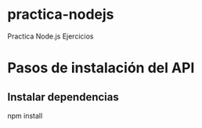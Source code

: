 # practica-nodejs
Practica Node.js Ejercicios
# Pasos de instalación del API
## Instalar dependencias
npm install

